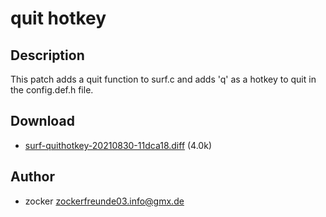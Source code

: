 quit hotkey
===================

Description
-----------

This patch adds a quit function to surf.c and adds 'q' as a hotkey to quit in
the config.def.h file.

Download
--------

* [surf-quithotkey-20210830-11dca18.diff](surf-quithotkey-20210830-11dca18.diff)
  (4.0k)

Author
------

* zocker <zockerfreunde03.info@gmx.de>
